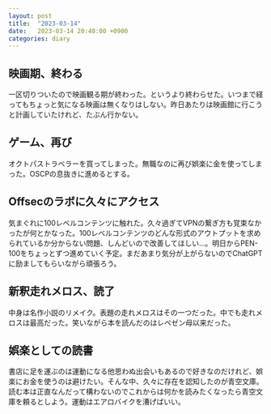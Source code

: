 ```yaml
---
layout: post
title:  "2023-03-14"
date:   2023-03-14 20:40:00 +0900
categories: diary
---
```


## 映画期、終わる
一区切りついたので映画観る期が終わった。というより終わらせた。いつまで経ってもちょっと気になる映画は無くなりはしない。昨日あたりは映画館に行こうと計画していたけれど、たぶん行かない。

## ゲーム、再び
オクトパストラベラーを買ってしまった。無職なのに再び娯楽に金を使ってしまった。OSCPの息抜きに進めるとする。

## Offsecのラボに久々にアクセス
気まぐれに100レベルコンテンツに触れた。久々過ぎてVPNの繋ぎ方も覚束なかったが何とかなった。100レベルコンテンツのどんな形式のアウトプットを求められているか分からない問題、しんどいので改善してほしい...。明日からPEN-100をちょっとずつ進めていく予定。まだあまり気分が上がらないのでChatGPTに励ましてもらいながら頑張ろう。

## 新釈走れメロス、読了
中身は名作小説のリメイク。表題の走れメロスはその一つだった。中でも走れメロスは最高だった。笑いながら本を読んだのはレペゼン母以来だった。

## 娯楽としての読書
書店に足を運ぶのは運動になる他思わぬ出会いもあるので好きなのだけれど、娯楽にお金を使うのは避けたい。そんな中、久々に存在を認知したのが青空文庫。読む本は正直なんだって構わないのでこれからは何かを読みたくなったら青空文庫を頼るとしよう。運動はエアロバイクを漕げばいい。
